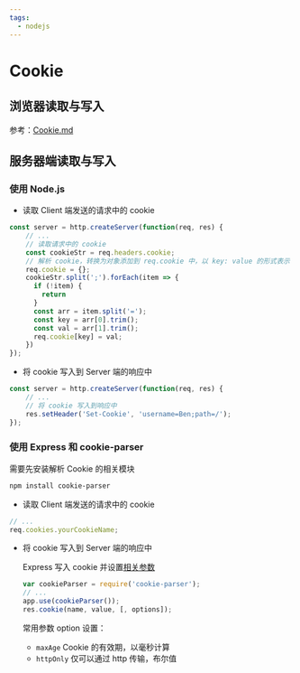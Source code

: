 ```yaml
---
tags:
  - nodejs
---
```


# Cookie
## 浏览器读取与写入
参考：[Cookie.md](D:/Frontend/JavaScript/操作浏览器/Cookie.md)

## 服务器端读取与写入
### 使用 Node.js
* 读取 Client 端发送的请求中的 cookie

```js
const server = http.createServer(function(req, res) {
    // ...
    // 读取请求中的 cookie
    const cookieStr = req.headers.cookie;
    // 解析 cookie，转换为对象添加到 req.cookie 中，以 key: value 的形式表示
    req.cookie = {};
    cookieStr.split(';').forEach(item => {
      if (!item) {
        return
      }
      const arr = item.split('=');
      const key = arr[0].trim();
      const val = arr[1].trim();
      req.cookie[key] = val;
    })
});
```

* 将 cookie 写入到 Server 端的响应中

```js
const server = http.createServer(function(req, res) {
    // ...
    // 将 cookie 写入到响应中
    res.setHeader('Set-Cookie', 'username=Ben;path=/');
});

```

### 使用 Express 和 cookie-parser
需要先安装解析 Cookie 的相关模块

```bash
npm install cookie-parser
```

* 读取 Client 端发送的请求中的 cookie

```js
// ...
req.cookies.yourCookieName;
```

* 将 cookie 写入到 Server 端的响应中


    Express 写入 cookie 并设置[相关参数](http://expressjs.com/en/5x/api.html#res.cookie)

    ```js
    var cookieParser = require('cookie-parser');
    // ...
    app.use(cookieParser());
    res.cookie(name, value, [, options]);
    ```

    常用参数 option 设置：
    * `maxAge` Cookie 的有效期，以毫秒计算
    * `httpOnly` 仅可以通过 http 传输，布尔值
